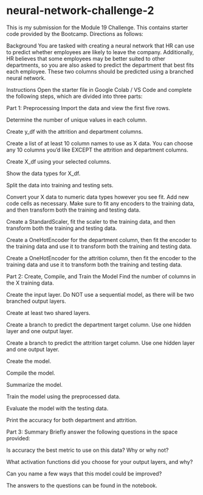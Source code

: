 # neural-network-challenge-2
This is my submission for the Module 19 Challenge. This contains starter code provided by the Bootcamp. Directions as follows:

Background
You are tasked with creating a neural network that HR can use to predict whether employees are likely to leave the company. Additionally, HR believes that some employees may be better suited to other departments, so you are also asked to predict the department that best fits each employee. These two columns should be predicted using a branched neural network.

Instructions
Open the starter file in Google Colab / VS Code and complete the following steps, which are divided into three parts:

Part 1: Preprocessing
Import the data and view the first five rows.

Determine the number of unique values in each column.

Create y_df with the attrition and department columns.

Create a list of at least 10 column names to use as X data. You can choose any 10 columns you’d like EXCEPT the attrition and department columns.

Create X_df using your selected columns.

Show the data types for X_df.

Split the data into training and testing sets.

Convert your X data to numeric data types however you see fit. Add new code cells as necessary. Make sure to fit any encoders to the training data, and then transform both the training and testing data.

Create a StandardScaler, fit the scaler to the training data, and then transform both the training and testing data.

Create a OneHotEncoder for the department column, then fit the encoder to the training data and use it to transform both the training and testing data.

Create a OneHotEncoder for the attrition column, then fit the encoder to the training data and use it to transform both the training and testing data.

Part 2: Create, Compile, and Train the Model
Find the number of columns in the X training data.

Create the input layer. Do NOT use a sequential model, as there will be two branched output layers.

Create at least two shared layers.

Create a branch to predict the department target column. Use one hidden layer and one output layer.

Create a branch to predict the attrition target column. Use one hidden layer and one output layer.

Create the model.

Compile the model.

Summarize the model.

Train the model using the preprocessed data.

Evaluate the model with the testing data.

Print the accuracy for both department and attrition.

Part 3: Summary
Briefly answer the following questions in the space provided:

Is accuracy the best metric to use on this data? Why or why not?

What activation functions did you choose for your output layers, and why?

Can you name a few ways that this model could be improved?

The answers to the questions can be found in the notebook.